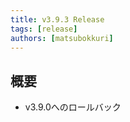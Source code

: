 ```yaml
---
title: v3.9.3 Release
tags: [release]
authors: [matsubokkuri]
---
```


<!-- truncate -->

## 概要

- v3.9.0へのロールバック


